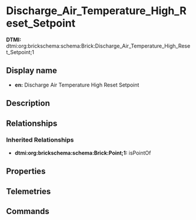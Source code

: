 # Discharge_Air_Temperature_High_Reset_Setpoint
**DTMI:** dtmi:org:brickschema:schema:Brick:Discharge_Air_Temperature_High_Reset_Setpoint;1
## Display name
- **en:** Discharge Air Temperature High Reset Setpoint
## Description
## Relationships
### Inherited Relationships
* **dtmi:org:brickschema:schema:Brick:Point;1:** isPointOf
## Properties
## Telemetries
## Commands
